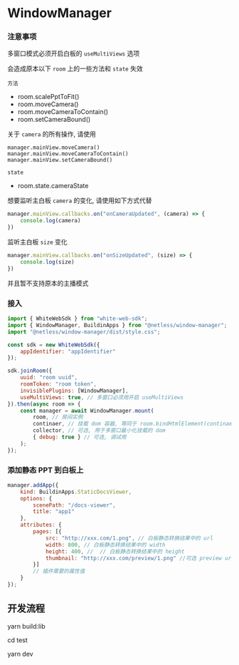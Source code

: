 # WindowManager

### 注意事项
多窗口模式必须开启白板的 `useMultiViews` 选项

会造成原本以下 `room` 上的一些方法和 `state` 失效

`方法`
- room.scalePptToFit()
- room.moveCamera()
- room.moveCameraToContain()
- room.setCameraBound()

关于 `camera` 的所有操作, 请使用
```
manager.mainView.moveCamera()
manager.mainView.moveCameraToContain()
manager.mainView.setCameraBound()
```

`state`
- room.state.cameraState

想要监听主白板 `camera` 的变化, 请使用如下方式代替
```javascript
manager.mainView.callbacks.on("onCameraUpdated", (camera) => {
    console.log(camera)
})
```
监听主白板 `size` 变化
```javascript
manager.mainView.callbacks.on("onSizeUpdated", (size) => {
    console.log(size)
})
```


并且暂不支持原本的主播模式

### 接入
```javascript
import { WhiteWebSdk } from "white-web-sdk";
import { WindowManager, BuildinApps } from "@netless/window-manager";
import "@netless/window-manager/dist/style.css";

const sdk = new WhiteWebSdk({
    appIdentifier: "appIdentifier"
});

sdk.joinRoom({
    uuid: "room uuid",
    roomToken: "room token",
    invisiblePlugins: [WindowManager],
    useMultiViews: true, // 多窗口必须用开启 useMultiViews
}).then(async room => {
    const manager = await WindowManager.mount(
        room, // 房间实例
        continaer, // 挂载 dom 容器, 等同于 room.bindHtmlElement(continaer)
        collector, // 可选, 用于多窗口最小化挂载的 dom
        { debug: true } // 可选, 调试用
    );
});

```

### 添加静态 PPT 到白板上
```javascript
manager.addApp({
    kind: BuildinApps.StaticDocsViewer,
    options: {
        scenePath: "/docs-viewer",
        title: "app1"
    },
    attributes: {
        pages: [{
            src: "http://xxx.com/1.png", // 白板静态转换结果中的 url
            width: 800, // 白板静态转换结果中的 width
            height: 400, //  // 白板静态转换结果中的 height
            thumbnail: "http://xxx.com/preview/1.png" //可选 preview url
        }]
        // 插件需要的属性值
    }
});
```


## 开发流程
yarn build:lib

cd test

yarn dev